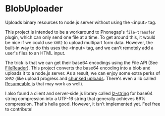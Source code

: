 BlobUploader
============

Uploads binary resources to node.js server without using the &lt;input> tag.

This project is intended to be a workaround to Phonegap's `file-transfer` plugin, which can only send one file at a time.
To get around this, it would be nice if we could use `XHR2` to upload multipart form data. However, the built-in way to do this uses the &lt;input> tag, and we can't remotely add a user's files to an HTML input.

The trick is that we can get their base64 encodings using the File API (See [FileReader](http://docs.phonegap.com/en/2.3.0/cordova_file_file.md.html#FileReader_read_as_data_url)). This project converts the base64 encoding into a blob and uploads it to a node.js server. As a result, we can enjoy some extra perks of `XHR2` (like upload progress and [chunked uploads](http://www.html5rocks.com/en/tutorials/file/xhr2/#toc-examples). There's even a lib called [Resumeable.js](http://www.resumablejs.com/) that may work as well).

I also found a client and server-side js library called [lz-string](http://pieroxy.net/blog/pages/lz-string/index.html) for base64 string compression into a UTF-16 string that generally achieves 66% compression. That's hella good. However, it isn't implemented yet. Feel free to contribute!

